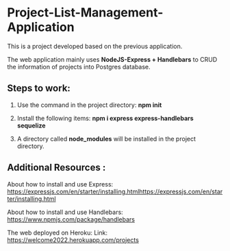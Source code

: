 # Project-List-Management-Application
This is a project developed based on the previous application. 

The web application mainly uses **NodeJS-Express + Handlebars** to CRUD the information of projects into Postgres database.


## Steps to work:
1. Use the command in the project directory: **npm init**  

2. Install the following items: 
**npm i express express-handlebars sequelize**

3. A directory called **node_modules** will be installed in the project directory.


## Additional Resources : 

About how to install and use Express:
https://expressjs.com/en/starter/installing.htmlhttps://expressjs.com/en/starter/installing.html

About how to install and use Handlebars:
https://www.npmjs.com/package/handlebars


The web deployed on Heroku:
Link: https://welcome2022.herokuapp.com/projects
